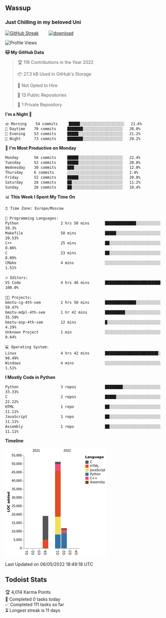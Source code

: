 ## Wassup 
### Just Chilling in my beloved Uni 

<!--
-->

[![GitHub Streak](http://github-readme-streak-stats.herokuapp.com?user=archeoss&theme=shades-of-purple&hide_border=true&date_format=j%20M%5B%20Y%5D)](https://git.io/streak-stats)&nbsp;&nbsp;&nbsp;&nbsp;&nbsp;&nbsp;&nbsp;&nbsp;[![download](https://user-images.githubusercontent.com/68448737/147796309-d8b65b1d-4dde-40d9-b03a-2b42aaa6cd43.jpeg)
](https://bmstu.ru/)

<!--START_SECTION:waka-->
![Profile Views](http://img.shields.io/badge/Profile%20Views-2-blue)

**🐱 My GitHub Data** 

> 🏆 118 Contributions in the Year 2022
 > 
> 📦 27.3 kB Used in GitHub's Storage 
 > 
> 🚫 Not Opted to Hire
 > 
> 📜 13 Public Repositories 
 > 
> 🔑 1 Private Repository 
 > 
**I'm a Night 🦉** 

```text
🌞 Morning    54 commits     █████░░░░░░░░░░░░░░░░░░░░   21.6% 
🌆 Daytime    70 commits     ███████░░░░░░░░░░░░░░░░░░   28.0% 
🌃 Evening    53 commits     █████░░░░░░░░░░░░░░░░░░░░   21.2% 
🌙 Night      73 commits     ███████░░░░░░░░░░░░░░░░░░   29.2%

```
📅 **I'm Most Productive on Monday** 

```text
Monday       56 commits     █████░░░░░░░░░░░░░░░░░░░░   22.4% 
Tuesday      52 commits     █████░░░░░░░░░░░░░░░░░░░░   20.8% 
Wednesday    30 commits     ███░░░░░░░░░░░░░░░░░░░░░░   12.0% 
Thursday     6 commits      ░░░░░░░░░░░░░░░░░░░░░░░░░   2.4% 
Friday       52 commits     █████░░░░░░░░░░░░░░░░░░░░   20.8% 
Saturday     28 commits     ██░░░░░░░░░░░░░░░░░░░░░░░   11.2% 
Sunday       26 commits     ██░░░░░░░░░░░░░░░░░░░░░░░   10.4%

```


📊 **This Week I Spent My Time On** 

```text
⌚︎ Time Zone: Europe/Moscow

💬 Programming Languages: 
Python                   2 hrs 50 mins       ██████████████░░░░░░░░░░░   59.3% 
Makefile                 58 mins             █████░░░░░░░░░░░░░░░░░░░░   20.53% 
C++                      25 mins             ██░░░░░░░░░░░░░░░░░░░░░░░   8.86% 
C                        23 mins             ██░░░░░░░░░░░░░░░░░░░░░░░   8.09% 
CMake                    4 mins              ░░░░░░░░░░░░░░░░░░░░░░░░░   1.51%

🔥 Editors: 
VS Code                  4 hrs 46 mins       █████████████████████████   100.0%

🐱‍💻 Projects: 
bmstu-cg-4th-sem         2 hrs 50 mins       ██████████████░░░░░░░░░░░   59.47% 
bmstu-mdpl-4th-sem       1 hr 42 mins        █████████░░░░░░░░░░░░░░░░   35.59% 
bmstu-oop-4th-sem        12 mins             █░░░░░░░░░░░░░░░░░░░░░░░░   4.29% 
Unknown Project          1 min               ░░░░░░░░░░░░░░░░░░░░░░░░░   0.64%

💻 Operating System: 
Linux                    4 hrs 42 mins       ████████████████████████░   98.49% 
Windows                  4 mins              ░░░░░░░░░░░░░░░░░░░░░░░░░   1.51%

```

**I Mostly Code in Python** 

```text
Python                   3 repos             ████████░░░░░░░░░░░░░░░░░   33.33% 
C                        2 repos             █████░░░░░░░░░░░░░░░░░░░░   22.22% 
HTML                     1 repo              ██░░░░░░░░░░░░░░░░░░░░░░░   11.11% 
JavaScript               1 repo              ██░░░░░░░░░░░░░░░░░░░░░░░   11.11% 
Assembly                 1 repo              ██░░░░░░░░░░░░░░░░░░░░░░░   11.11%

```


**Timeline**

![Chart not found](https://raw.githubusercontent.com/archeoss/archeoss/master/charts/bar_graph.png) 


 Last Updated on 06/05/2022 18:49:18 UTC
<!--END_SECTION:waka-->

## Todoist Stats

<!-- TODO-IST:START -->
🏆  4,014 Karma Points           
🌸  Completed 0 tasks today           
✅  Completed 111 tasks so far           
⏳  Longest streak is 11 days
<!-- TODO-IST:END -->
